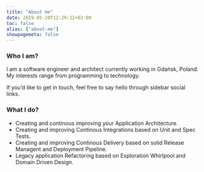```yaml
---
title: "About me"
date: 2019-05-20T12:29:12+02:00
toc: false
alias: ["about-me"]
showpagemeta: false
---
```


### Who I am?

I am a software engineer and architect currently working in Gdańsk, Poland. 
My interests range from programming to technology.

If you’d like to get in touch, feel free to say hello through sidebar social links.

### What I do?

* Creating and continous improving your Application Architecture.
* Creating and improving Continous Integrations based on Unit and Spec Tests.
* Creating and improving Continous Delivery based on solid Release Managent and Deployment Pipeline.
* Legacy application Refactoring based on Exploration Whirlpool and Domain Driven Design.
